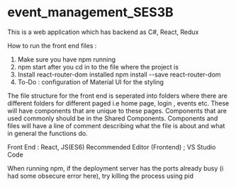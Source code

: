 # event_management_SES3B
This is a web application which has backend as C#, React, Redux 


How to run the front end files : 

1. Make sure you have npm running 
2. npm start after you cd in to the file where the project is 
3. Install react-router-dom installed npm install --save react-router-dom
4. To-Do : configuration of Material UI for the styling

The file structure for the front end is seperated into folders where there are different folders for different paged i.e home page, login , events etc. These will have components that are unique to these pages. Components that are used commonly should be in the Shared Components. Components and files will have a line of comment describing what the file is about and what in general the functions do.

Front End : React, JS(ES6)
Recommended Editor (Frontend) ; VS Studio Code


When running npm, if the deployment server has the ports already busy (i had some obsecure error here), try killing the process using pid
